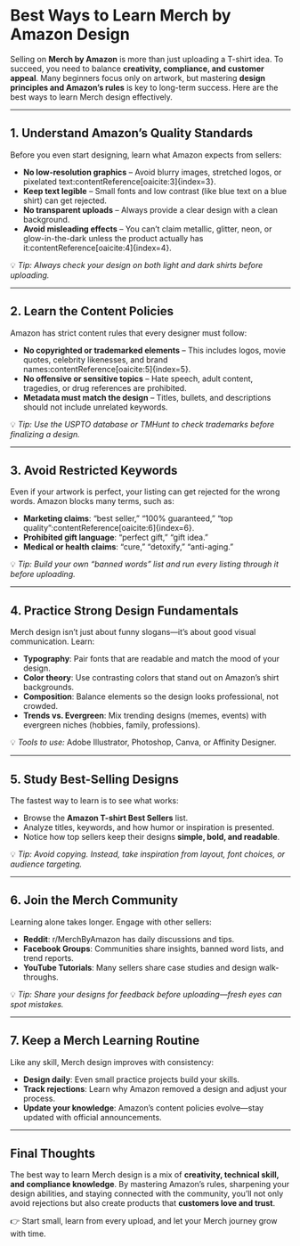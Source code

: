 # Best Ways to Learn Merch by Amazon Design

Selling on **Merch by Amazon** is more than just uploading a T-shirt idea. To succeed, you need to balance **creativity, compliance, and customer appeal**. Many beginners focus only on artwork, but mastering **design principles and Amazon’s rules** is key to long-term success. Here are the best ways to learn Merch design effectively.

---

## 1. Understand Amazon’s Quality Standards

Before you even start designing, learn what Amazon expects from sellers:

- **No low-resolution graphics** – Avoid blurry images, stretched logos, or pixelated text:contentReference[oaicite:3]{index=3}.
- **Keep text legible** – Small fonts and low contrast (like blue text on a blue shirt) can get rejected.
- **No transparent uploads** – Always provide a clear design with a clean background.
- **Avoid misleading effects** – You can’t claim metallic, glitter, neon, or glow-in-the-dark unless the product actually has it:contentReference[oaicite:4]{index=4}.

💡 *Tip: Always check your design on both light and dark shirts before uploading.*

---

## 2. Learn the Content Policies

Amazon has strict content rules that every designer must follow:

- **No copyrighted or trademarked elements** – This includes logos, movie quotes, celebrity likenesses, and brand names:contentReference[oaicite:5]{index=5}.
- **No offensive or sensitive topics** – Hate speech, adult content, tragedies, or drug references are prohibited.
- **Metadata must match the design** – Titles, bullets, and descriptions should not include unrelated keywords.

💡 *Tip: Use the USPTO database or TMHunt to check trademarks before finalizing a design.*

---

## 3. Avoid Restricted Keywords

Even if your artwork is perfect, your listing can get rejected for the wrong words. Amazon blocks many terms, such as:

- **Marketing claims**: “best seller,” “100% guaranteed,” “top quality”:contentReference[oaicite:6]{index=6}.
- **Prohibited gift language**: “perfect gift,” “gift idea.”
- **Medical or health claims**: “cure,” “detoxify,” “anti-aging.”

💡 *Tip: Build your own “banned words” list and run every listing through it before uploading.*

---

## 4. Practice Strong Design Fundamentals

Merch design isn’t just about funny slogans—it’s about good visual communication. Learn:

- **Typography**: Pair fonts that are readable and match the mood of your design.
- **Color theory**: Use contrasting colors that stand out on Amazon’s shirt backgrounds.
- **Composition**: Balance elements so the design looks professional, not crowded.
- **Trends vs. Evergreen**: Mix trending designs (memes, events) with evergreen niches (hobbies, family, professions).

💡 *Tools to use:* Adobe Illustrator, Photoshop, Canva, or Affinity Designer.

---

## 5. Study Best-Selling Designs

The fastest way to learn is to see what works:

- Browse the **Amazon T-shirt Best Sellers** list.
- Analyze titles, keywords, and how humor or inspiration is presented.
- Notice how top sellers keep their designs **simple, bold, and readable**.

💡 *Tip: Avoid copying. Instead, take inspiration from layout, font choices, or audience targeting.*

---

## 6. Join the Merch Community

Learning alone takes longer. Engage with other sellers:

- **Reddit**: r/MerchByAmazon has daily discussions and tips.
- **Facebook Groups**: Communities share insights, banned word lists, and trend reports.
- **YouTube Tutorials**: Many sellers share case studies and design walk-throughs.

💡 *Tip: Share your designs for feedback before uploading—fresh eyes can spot mistakes.*

---

## 7. Keep a Merch Learning Routine

Like any skill, Merch design improves with consistency:

- **Design daily**: Even small practice projects build your skills.
- **Track rejections**: Learn why Amazon removed a design and adjust your process.
- **Update your knowledge**: Amazon’s content policies evolve—stay updated with official announcements.

---

## Final Thoughts

The best way to learn Merch design is a mix of **creativity, technical skill, and compliance knowledge**. By mastering Amazon’s rules, sharpening your design abilities, and staying connected with the community, you’ll not only avoid rejections but also create products that **customers love and trust**.

👉 Start small, learn from every upload, and let your Merch journey grow with time.